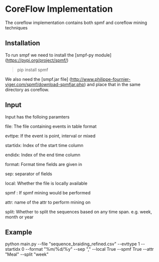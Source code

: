 # CoreFlow Implementation

The coreflow implementation contains both spmf and coreflow mining techniques

## Installation

To run smpf we need to install the [smpf-py module] (https://pypi.org/project/spmf/)  

> pip install spmf

We also need the [smpf.jar file] (http://www.philippe-fournier-viger.com/spmf/download-spmfjar.php) and place that in the same directory as coreflow.

## Input

Input has the folloing paramters

file: The file containing events in table format

evttpe: If the event is point, interval or mixed

startidx: Index of the start time column

endidx: Index of the end time column

format: Format time fields are given in

sep: separator of fields

local: Whether the file is locally available

spmf : If spmf mining would be performed

attr: name of the attr to perform mining on

split: Whether to split the sequences based on any time span. e.g. week, month or year

## Example

python main.py --file "sequence_braiding_refined.csv" --evttype 1 --startidx 0 --format "%m/%d/%y" --sep "," --local True --spmf True --attr "Meal" --split "week"
